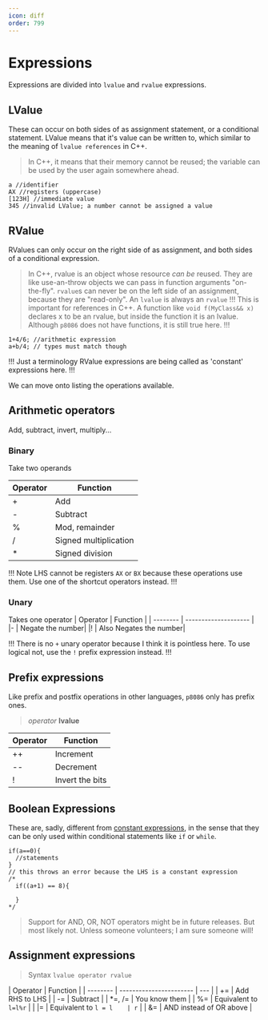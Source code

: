 ```yaml
---
icon: diff
order: 799
---
```


# Expressions

Expressions are divided into `lvalue` and `rvalue` expressions.

## LValue

These can occur on both sides of as assignment statement, or a conditional statement.
LValue means that it's value can be written to, which similar to the meaning of `lvalue references` in C++.

> In C++, it means that their memory cannot be reused; the variable can be used by the user again somewhere ahead.

```clike LValue examples
a //identifier
AX //registers (uppercase)
[123H] //immediate value
345 //invalid LValue; a number cannot be assigned a value
```

## RValue

RValues can only occur on the right side of as assignment, and both sides of a conditional expression.

> In C++, rvalue is an object whose resource _can be_ reused. They are like use-an-throw objects we can pass in function arguments "on-the-fly".
> `rvalue`s can never be on the left side of an assignment, because they are "read-only".
> An `lvalue` is always an `rvalue`
> !!!
> This is important for references in C++. A function like `void f(MyClass&& x)` declares x to be an rvalue, but inside the function it is an lvalue.
> Although `p8086` does not have functions, it is still true here.
> !!!

```clike RValue examples
1+4/6; //arithmetic expression
a+b/4; // types must match though
```

!!! Just a terminology
RValue expressions are being called as 'constant' expressions here.
!!!

We can move onto listing the operations available.

## Arithmetic operators

Add, subtract, invert, multiply...

### Binary

Take two operands

| Operator | Function              |
| -------- | --------------------- |
| +        | Add                   |
| -        | Subtract              |
| %        | Mod, remainder        |
| /        | Signed multiplication |
| \*       | Signed division       |

!!! Note
LHS cannot be registers `AX` or `BX` because these operations use them.
Use one of the shortcut operators instead.
!!!

### Unary

Takes one operator
| Operator | Function |
| -------- | -------------------- |
|- | Negate the number|
|! | Also Negates the number|

!!!
There is no `+` unary operator because I think it is pointless here.
To use logical not, use the `!` prefix expression instead.
!!!

## Prefix expressions

Like prefix and postfix operations in other languages, `p8086` only has prefix ones.

> _operator_ **lvalue**

| Operator | Function        |
| -------- | --------------- |
| ++       | Increment       |
| --       | Decrement       |
| !        | Invert the bits |

## Boolean Expressions

These are, sadly, different from [constant expressions](#rvalue), in the sense that they can be only used within conditional statements like `if` or `while`.

```clike Conditional
if(a==0){
  //statements
}
// this throws an error because the LHS is a constant expression
/*
  if((a+1) == 8){

  }
*/
```

> Support for AND, OR, NOT operators might be in future releases. But most likely not. Unless someone volunteers; I am sure someone will!

## Assignment expressions

> Syntax
> `lvalue operator rvalue`

| Operator | Function                |
| -------- | ----------------------- | --- |
| +=       | Add RHS to LHS          |
| -=       | Subtract                |
| \*=, /=  | You know them           |
| %=       | Equivalent to `l=l%r`   |
| \|=      | Equivalent to `l = l    | r`  |
| &=       | AND instead of OR above |
